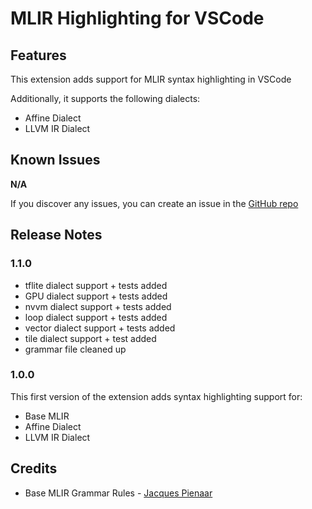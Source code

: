 # MLIR Highlighting for VSCode

## Features

This extension adds support for MLIR syntax highlighting in VSCode

Additionally, it supports the following dialects:
- Affine Dialect
- LLVM IR Dialect

## Known Issues

**N/A**

If you discover any issues, you can create an issue in the [GitHub repo](https://github.com/mlir-visualizer/mlir-vscode)

## Release Notes

### 1.1.0
- tflite dialect support + tests added  
- GPU dialect support + tests added  
- nvvm dialect support + tests added  
- loop dialect support + tests added  
- vector dialect support + tests added  
- tile dialect support + test added  
- grammar file cleaned up   

### 1.0.0

This first version of the extension adds syntax highlighting support for:
- Base MLIR
- Affine Dialect
- LLVM IR Dialect

## Credits
* Base MLIR Grammar Rules - [Jacques Pienaar](https://github.com/jpienaar/mlir-grammar)
